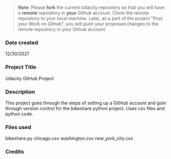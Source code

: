 >**Note**: Please **fork** the current Udacity repository so that you will have a **remote** repository in **your** Github account. Clone the remote repository to your local machine. Later, as a part of the project "Post your Work on Github", you will push your proposed changes to the remote repository in your Github account.

### Date created
12/30/2021

### Project Title
Udacity GitHub Project
### Description
This project goes through the steps of setting up a GitHub account and goin through version control for the bikeshare python project. Uses csv files and python code.
### Files used
bikeshare.py
chicago.csv
washington.csv
new_york_city.csv

### Credits
